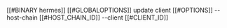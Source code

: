 [[#BINARY hermes]] [[#GLOBALOPTIONS]] update client [[#OPTIONS]] --host-chain [[#HOST_CHAIN_ID]] --client [[#CLIENT_ID]]